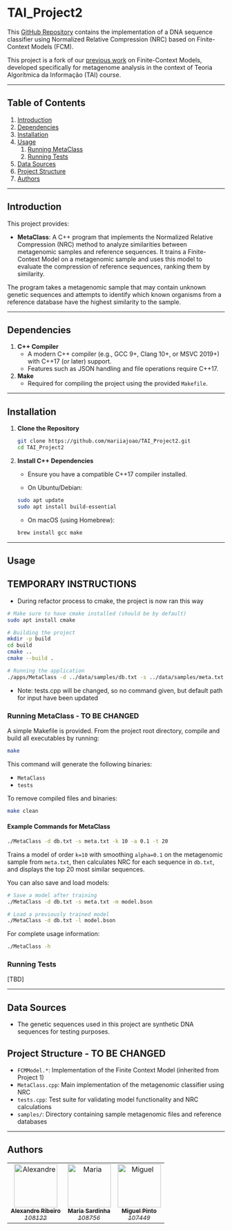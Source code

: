 # TAI_Project2
This [GitHub Repository](https://github.com/mariiajoao/TAI_Project2) contains the implementation of a DNA sequence classifier using Normalized Relative Compression (NRC) based on Finite-Context Models (FCM).

This project is a fork of our [previous work](https://github.com/miguel-silva48/TAI_Project1/) on Finite-Context Models, developed specifically for metagenome analysis in the context of Teoria Algorítmica da Informação (TAI) course.

---

## Table of Contents
1. [Introduction](#introduction)  
2. [Dependencies](#dependencies)  
3. [Installation](#installation)  
4. [Usage](#usage)  
   1. [Running MetaClass](#running-metaclass)  
   2. [Running Tests](#running-tests)
5. [Data Sources](#data-sources)
6. [Project Structure](#project-structure)
7. [Authors](#authors)

---

## Introduction
This project provides:
- **MetaClass**: A C++ program that implements the Normalized Relative Compression (NRC) method to analyze similarities between metagenomic samples and reference sequences. It trains a Finite-Context Model on a metagenomic sample and uses this model to evaluate the compression of reference sequences, ranking them by similarity.

The program takes a metagenomic sample that may contain unknown genetic sequences and attempts to identify which known organisms from a reference database have the highest similarity to the sample.

---

## Dependencies
1. **C++ Compiler**  
   - A modern C++ compiler (e.g., GCC 9+, Clang 10+, or MSVC 2019+) with C++17 (or later) support.
   - Features such as JSON handling and file operations require C++17.
2. **Make** 
   - Required for compiling the project using the provided `Makefile`.

---

## Installation

1. **Clone the Repository**  
   ```bash
   git clone https://github.com/mariiajoao/TAI_Project2.git
   cd TAI_Project2
   ```

2. **Install C++ Dependencies**  
    - Ensure you have a compatible C++17 compiler installed.

    - On Ubuntu/Debian:
    ```bash
    sudo apt update
    sudo apt install build-essential
    ``` 
    
    - On macOS (using Homebrew):
    ```bash
    brew install gcc make
    ``` 

---

## Usage

## TEMPORARY INSTRUCTIONS
- During refactor process to cmake, the project is now ran this way
```bash
# Make sure to have cmake installed (should be by default)
sudo apt install cmake

# Building the project
mkdir -p build
cd build
cmake ..
cmake --build .

# Running the application
./apps/MetaClass -d ../data/samples/db.txt -s ../data/samples/meta.txt -k 10 -a 0.1 -t 20
```
- Note: tests.cpp will be changed, so no command given, but default path for input have been updated


### Running MetaClass - TO BE CHANGED
A simple Makefile is provided. From the project root directory, compile and build all executables by running:
```bash
make
```
This command will generate the following binaries:
- `MetaClass`
- `tests`

To remove compiled files and binaries:
```bash
make clean
```

#### Example Commands for MetaClass
```bash
./MetaClass -d db.txt -s meta.txt -k 10 -a 0.1 -t 20
```
Trains a model of order `k=10` with smoothing `alpha=0.1` on the metagenomic sample from `meta.txt`, then calculates NRC for each sequence in `db.txt`, and displays the top 20 most similar sequences.

You can also save and load models:
```bash
# Save a model after training
./MetaClass -d db.txt -s meta.txt -m model.bson

# Load a previously trained model
./MetaClass -d db.txt -l model.bson
```

For complete usage information:
```bash
./MetaClass -h
```

### Running Tests
[TBD]

---

## Data Sources
- The genetic sequences used in this project are synthetic DNA sequences for testing purposes.

## Project Structure - TO BE CHANGED
- `FCMModel.*`: Implementation of the Finite Context Model (inherited from Project 1)
- `MetaClass.cpp`: Main implementation of the metagenomic classifier using NRC
- `tests.cpp`: Test suite for validating model functionality and NRC calculations
- `samples/`: Directory containing sample metagenomic files and reference databases

---

## Authors
<table>
  <tr>
    <td align="center">
        <a href="https://github.com/Sytuz">
            <img src="https://avatars0.githubusercontent.com/Sytuz?v=3" width="100px;" alt="Alexandre"/>
            <br />
            <sub>
                <b>Alexandre Ribeiro</b>
                <br>
                <i>108122</i>
            </sub>
        </a>
    </td>
    <td align="center">
        <a href="https://github.com/mariiajoao">
            <img src="https://avatars0.githubusercontent.com/mariiajoao?v=3" width="100px;" alt="Maria"/>
            <br />
            <sub>
                <b>Maria Sardinha</b>
                <br>
                <i>108756</i>
            </sub>
        </a>
    </td>
    <td align="center">
        <a href="https://github.com/miguel-silva48">
            <img src="https://avatars0.githubusercontent.com/miguel-silva48?v=3" width="100px;" alt="Miguel"/>
            <br />
            <sub>
                <b>Miguel Pinto</b>
                <br>
                <i>107449</i>
            </sub>
        </a>
    </td>
  </tr>
</table>